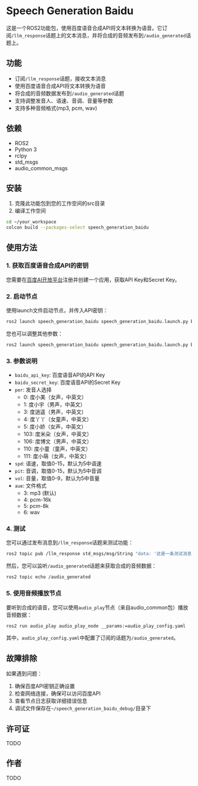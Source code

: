# Speech Generation Baidu

这是一个ROS2功能包，使用百度语音合成API将文本转换为语音。它订阅`/llm_response`话题上的文本消息，并将合成的音频发布到`/audio_generated`话题上。

## 功能

- 订阅`/llm_response`话题，接收文本消息
- 使用百度语音合成API将文本转换为语音
- 将合成的音频数据发布到`/audio_generated`话题
- 支持调整发音人、语速、音调、音量等参数
- 支持多种音频格式(mp3, pcm, wav)

## 依赖

- ROS2
- Python 3
- rclpy
- std_msgs
- audio_common_msgs

## 安装

1. 克隆此功能包到您的工作空间的src目录
2. 编译工作空间
```bash
cd ~/your_workspace
colcon build --packages-select speech_generation_baidu
```

## 使用方法

### 1. 获取百度语音合成API的密钥

您需要在[百度AI开放平台](https://ai.baidu.com/)注册并创建一个应用，获取API Key和Secret Key。

### 2. 启动节点

使用launch文件启动节点，并传入API密钥：

```bash
ros2 launch speech_generation_baidu speech_generation_baidu.launch.py baidu_api_key:=your_api_key baidu_secret_key:=your_secret_key
```

您也可以调整其他参数：

```bash
ros2 launch speech_generation_baidu speech_generation_baidu.launch.py baidu_api_key:=your_api_key baidu_secret_key:=your_secret_key per:=1 spd:=7 pit:=6 vol:=8 aue:=6
```

### 3. 参数说明

- `baidu_api_key`: 百度语音API的API Key
- `baidu_secret_key`: 百度语音API的Secret Key
- `per`: 发音人选择
  - 0: 度小美（女声，中英文）
  - 1: 度小宇（男声，中英文）
  - 3: 度逍遥（男声，中英文）
  - 4: 度丫丫（女童声，中英文）
  - 5: 度小娇（女声，中英文）
  - 103: 度米朵（女声，中英文）
  - 106: 度博文（男声，中英文）
  - 110: 度小童（童声，中英文）
  - 111: 度小萌（女声，中英文）
- `spd`: 语速，取值0-15，默认为5中语速
- `pit`: 音调，取值0-15，默认为5中音调
- `vol`: 音量，取值0-9，默认为5中音量
- `aue`: 文件格式
  - 3: mp3 (默认)
  - 4: pcm-16k
  - 5: pcm-8k
  - 6: wav

### 4. 测试

您可以通过发布消息到`/llm_response`话题来测试功能：

```bash
ros2 topic pub /llm_response std_msgs/msg/String "data: '这是一条测试消息，用于测试百度语音合成功能。'"
```

然后，您可以监听`/audio_generated`话题来获取合成的音频数据：

```bash
ros2 topic echo /audio_generated
```

### 5. 使用音频播放节点

要听到合成的语音，您可以使用`audio_play`节点（来自audio_common包）播放音频数据：

```bash
ros2 run audio_play audio_play_node __params:=audio_play_config.yaml
```

其中，`audio_play_config.yaml`中配置了订阅的话题为`/audio_generated`。

## 故障排除

如果遇到问题：

1. 确保百度API密钥正确设置
2. 检查网络连接，确保可以访问百度API
3. 查看节点日志获取详细错误信息
4. 调试文件保存在`~/speech_generation_baidu_debug/`目录下

## 许可证

TODO

## 作者

TODO
